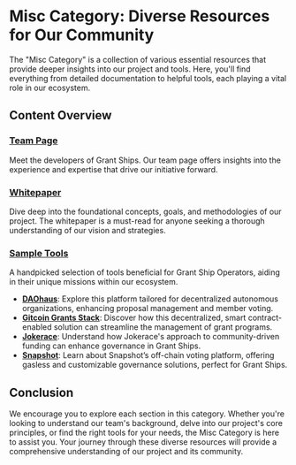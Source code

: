 # Misc Category: Diverse Resources for Our Community

The "Misc Category" is a collection of various essential resources that provide deeper insights into our project and tools. Here, you'll find everything from detailed documentation to helpful tools, each playing a vital role in our ecosystem.

## Content Overview

### [Team Page](/misc/team)
Meet the developers of Grant Ships. Our team page offers insights into the experience and expertise that drive our initiative forward.

### [Whitepaper](/misc/whitepaper)
Dive deep into the foundational concepts, goals, and methodologies of our project. The whitepaper is a must-read for anyone seeking a thorough understanding of our vision and strategies.

### [Sample Tools](/tools/)
A handpicked selection of tools beneficial for Grant Ship Operators, aiding in their unique missions within our ecosystem.

- **[DAOhaus](/tools/daohaus)**: Explore this platform tailored for decentralized autonomous organizations, enhancing proposal management and member voting.
- **[Gitcoin Grants Stack](/misc/tools/gitcoin-grants-stack)**: Discover how this decentralized, smart contract-enabled solution can streamline the management of grant programs.
- **[Jokerace](/tools/jokerace)**: Understand how Jokerace's approach to community-driven funding can enhance governance in Grant Ships.
- **[Snapshot](/tools/snapshot)**: Learn about Snapshot’s off-chain voting platform, offering gasless and customizable governance solutions, perfect for Grant Ships.


## Conclusion

We encourage you to explore each section in this category. Whether you're looking to understand our team's background, delve into our project's core principles, or find the right tools for your needs, the Misc Category is here to assist you. Your journey through these diverse resources will provide a comprehensive understanding of our project and its community.
